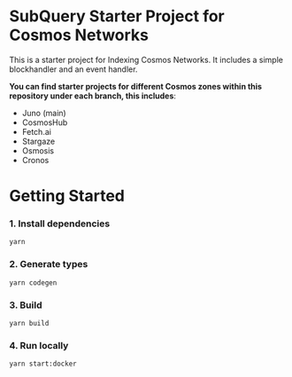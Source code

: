 # SubQuery Starter Project for Cosmos Networks

This is a starter project for Indexing Cosmos Networks. It includes a simple blockhandler and an event handler.

**You can find starter projects for different Cosmos zones within this repository under each branch, this includes**:

- Juno (main)
- CosmosHub
- Fetch.ai
- Stargaze
- Osmosis
- Cronos

# Getting Started

### 1. Install dependencies

```shell
yarn
```

### 2. Generate types

```shell
yarn codegen
```

### 3. Build

```shell
yarn build
```

### 4. Run locally

```shell
yarn start:docker
```
